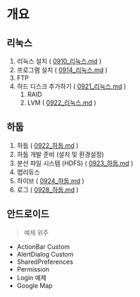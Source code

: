 # 개요

## 리눅스

1. 리눅스 설치 ( [0910_리눅스.md](./0910_리눅스.md) )
2. 프로그램 설치 ( [0914_리눅스.md](./0914_리눅스.md) )
3. FTP
4. 하드 디스크 추가하기 ( [0921_리눅스.md](./0921_리눅스.md) )
   1. RAID
   2. LVM ( [0922_리눅스.md](./0922_리눅스.md) )

## 하둡

1. 하둡 ( [0922_하둡.md](./0922_하둡.md) )
2. 하둡 개발 준비 (설치 및 환경설정)
3. 분산 파일 시스템 (HDFS) ( [0923_하둡.md](./0923_하둡.md) )
4. 맵리듀스
5. 하이브 ( [0924_하둡.md](./0924_하둡.md) )
6. 로그 ( [0928_하둡.md](./0928_하둡.md) )

## 안드로이드

> 예제 위주

* ActionBar Custom
* AlertDialog Custom
* SharedPreferences
* Permission
* Login 예제
* Google Map